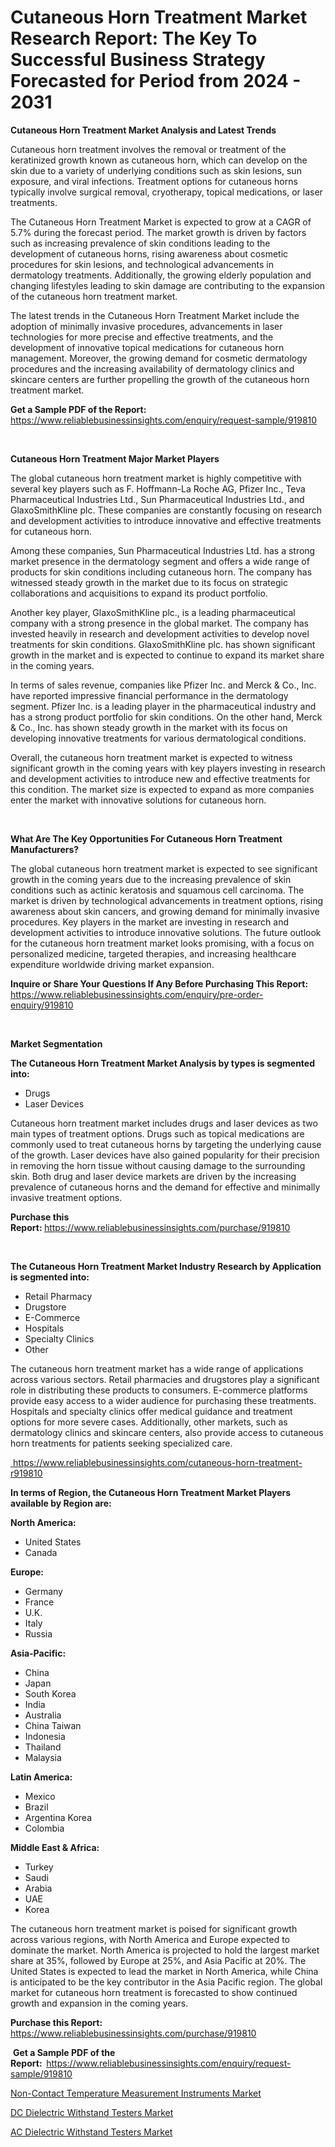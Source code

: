 <p><h1>Cutaneous Horn Treatment Market Research Report: The Key To Successful Business Strategy Forecasted for Period from 2024 - 2031</h1></p><p><strong>Cutaneous Horn Treatment Market Analysis and Latest Trends</strong></p>
<p><p>Cutaneous horn treatment involves the removal or treatment of the keratinized growth known as cutaneous horn, which can develop on the skin due to a variety of underlying conditions such as skin lesions, sun exposure, and viral infections. Treatment options for cutaneous horns typically involve surgical removal, cryotherapy, topical medications, or laser treatments.</p><p>The Cutaneous Horn Treatment Market is expected to grow at a CAGR of 5.7% during the forecast period. The market growth is driven by factors such as increasing prevalence of skin conditions leading to the development of cutaneous horns, rising awareness about cosmetic procedures for skin lesions, and technological advancements in dermatology treatments. Additionally, the growing elderly population and changing lifestyles leading to skin damage are contributing to the expansion of the cutaneous horn treatment market.</p><p>The latest trends in the Cutaneous Horn Treatment Market include the adoption of minimally invasive procedures, advancements in laser technologies for more precise and effective treatments, and the development of innovative topical medications for cutaneous horn management. Moreover, the growing demand for cosmetic dermatology procedures and the increasing availability of dermatology clinics and skincare centers are further propelling the growth of the cutaneous horn treatment market.</p></p>
<p><strong>Get a Sample PDF of the Report:&nbsp;</strong> <a href="https://www.reliablebusinessinsights.com/enquiry/request-sample/919810">https://www.reliablebusinessinsights.com/enquiry/request-sample/919810</a></p>
<p>&nbsp;</p>
<p><strong>Cutaneous Horn Treatment Major Market Players</strong></p>
<p><p>The global cutaneous horn treatment market is highly competitive with several key players such as F. Hoffmann-La Roche AG, Pfizer Inc., Teva Pharmaceutical Industries Ltd., Sun Pharmaceutical Industries Ltd., and GlaxoSmithKline plc. These companies are constantly focusing on research and development activities to introduce innovative and effective treatments for cutaneous horn.</p><p>Among these companies, Sun Pharmaceutical Industries Ltd. has a strong market presence in the dermatology segment and offers a wide range of products for skin conditions including cutaneous horn. The company has witnessed steady growth in the market due to its focus on strategic collaborations and acquisitions to expand its product portfolio.</p><p>Another key player, GlaxoSmithKline plc., is a leading pharmaceutical company with a strong presence in the global market. The company has invested heavily in research and development activities to develop novel treatments for skin conditions. GlaxoSmithKline plc. has shown significant growth in the market and is expected to continue to expand its market share in the coming years.</p><p>In terms of sales revenue, companies like Pfizer Inc. and Merck & Co., Inc. have reported impressive financial performance in the dermatology segment. Pfizer Inc. is a leading player in the pharmaceutical industry and has a strong product portfolio for skin conditions. On the other hand, Merck & Co., Inc. has shown steady growth in the market with its focus on developing innovative treatments for various dermatological conditions.</p><p>Overall, the cutaneous horn treatment market is expected to witness significant growth in the coming years with key players investing in research and development activities to introduce new and effective treatments for this condition. The market size is expected to expand as more companies enter the market with innovative solutions for cutaneous horn.</p></p>
<p>&nbsp;</p>
<p><strong>What Are The Key Opportunities For Cutaneous Horn Treatment Manufacturers?</strong></p>
<p><p>The global cutaneous horn treatment market is expected to see significant growth in the coming years due to the increasing prevalence of skin conditions such as actinic keratosis and squamous cell carcinoma. The market is driven by technological advancements in treatment options, rising awareness about skin cancers, and growing demand for minimally invasive procedures. Key players in the market are investing in research and development activities to introduce innovative solutions. The future outlook for the cutaneous horn treatment market looks promising, with a focus on personalized medicine, targeted therapies, and increasing healthcare expenditure worldwide driving market expansion.</p></p>
<p><strong>Inquire or Share Your Questions If Any Before Purchasing This Report:</strong> <a href="https://www.reliablebusinessinsights.com/enquiry/pre-order-enquiry/919810">https://www.reliablebusinessinsights.com/enquiry/pre-order-enquiry/919810</a></p>
<p>&nbsp;</p>
<p><strong>Market Segmentation</strong></p>
<p><strong>The Cutaneous Horn Treatment Market Analysis by types is segmented into:</strong></p>
<p><ul><li>Drugs</li><li>Laser Devices</li></ul></p>
<p><p>Cutaneous horn treatment market includes drugs and laser devices as two main types of treatment options. Drugs such as topical medications are commonly used to treat cutaneous horns by targeting the underlying cause of the growth. Laser devices have also gained popularity for their precision in removing the horn tissue without causing damage to the surrounding skin. Both drug and laser device markets are driven by the increasing prevalence of cutaneous horns and the demand for effective and minimally invasive treatment options.</p></p>
<p><strong>Purchase this Report:&nbsp;</strong><a href="https://www.reliablebusinessinsights.com/purchase/919810">https://www.reliablebusinessinsights.com/purchase/919810</a></p>
<p>&nbsp;</p>
<p><strong>The Cutaneous Horn Treatment Market Industry Research by Application is segmented into:</strong></p>
<p><ul><li>Retail Pharmacy</li><li>Drugstore</li><li>E-Commerce</li><li>Hospitals</li><li>Specialty Clinics</li><li>Other</li></ul></p>
<p><p>The cutaneous horn treatment market has a wide range of applications across various sectors. Retail pharmacies and drugstores play a significant role in distributing these products to consumers. E-commerce platforms provide easy access to a wider audience for purchasing these treatments. Hospitals and specialty clinics offer medical guidance and treatment options for more severe cases. Additionally, other markets, such as dermatology clinics and skincare centers, also provide access to cutaneous horn treatments for patients seeking specialized care.</p></p>
<p><a href="https://www.reliablebusinessinsights.com/cutaneous-horn-treatment-r919810">&nbsp;https://www.reliablebusinessinsights.com/cutaneous-horn-treatment-r919810</a></p>
<p><strong>In terms of Region, the Cutaneous Horn Treatment Market Players available by Region are:</strong></p>
<p>
    <p> <strong> North America: </strong>
        <ul>
            <li>United States</li>
            <li>Canada</li>
        </ul>
        </p> 
    <p> <strong> Europe: </strong>
        <ul>
            <li>Germany</li>
            <li>France</li>
            <li>U.K.</li>
            <li>Italy</li>
            <li>Russia</li>
        </ul>
        </p> 
    <p> <strong> Asia-Pacific: </strong>
        <ul>
            <li>China</li>
            <li>Japan</li>
            <li>South Korea</li>
            <li>India</li>
            <li>Australia</li>
            <li>China Taiwan</li>
            <li>Indonesia</li>
            <li>Thailand</li>
            <li>Malaysia</li>
        </ul>
        </p> 
    <p> <strong> Latin America: </strong>
        <ul>
            <li>Mexico</li>
            <li>Brazil</li>
            <li>Argentina Korea</li>
            <li>Colombia</li>
        </ul>
        </p> 
    <p> <strong> Middle East & Africa: </strong>
        <ul>
            <li>Turkey</li>
            <li>Saudi</li>
            <li>Arabia</li>
            <li>UAE</li>
            <li>Korea</li>
        </ul>
    </p>
    </p>
<p><p>The cutaneous horn treatment market is poised for significant growth across various regions, with North America and Europe expected to dominate the market. North America is projected to hold the largest market share at 35%, followed by Europe at 25%, and Asia Pacific at 20%. The United States is expected to lead the market in North America, while China is anticipated to be the key contributor in the Asia Pacific region. The global market for cutaneous horn treatment is forecasted to show continued growth and expansion in the coming years.</p></p>
<p><strong>Purchase this Report: </strong><a href="https://www.reliablebusinessinsights.com/purchase/919810">https://www.reliablebusinessinsights.com/purchase/919810</a></p>
<p>&nbsp;<strong>Get a Sample PDF of the Report:&nbsp;&nbsp;</strong><a href="https://www.reliablebusinessinsights.com/enquiry/request-sample/919810">https://www.reliablebusinessinsights.com/enquiry/request-sample/919810</a></p>
<p><strong></strong></p>
<p><p><a href="https://github.com/zkngisync/Market-Research-Report-List-1/blob/main/non-contact-temperature-measurement-instruments-market.md">Non-Contact Temperature Measurement Instruments Market</a></p><p><a href="https://github.com/zcbxbnir25/Market-Research-Report-List-1/blob/main/dc-dielectric-withstand-testers-market.md">DC Dielectric Withstand Testers Market</a></p><p><a href="https://github.com/brendafegmorris532/Market-Research-Report-List-1/blob/main/ac-dielectric-withstand-testers-market.md">AC Dielectric Withstand Testers Market</a></p></p>